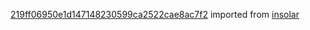 [219ff06950e1d147148230599ca2522cae8ac7f2](https://github.com/insolar/insolar/commit/219ff06950e1d147148230599ca2522cae8ac7f2) imported from [insolar](https://github.com/insolar/insolar)
